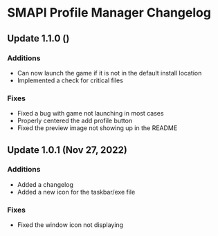 # SMAPI Profile Manager Changelog

## Update 1.1.0 ()

### Additions
 - Can now launch the game if it is not in the default install location
 - Implemented a check for critical files

### Fixes
 - Fixed a bug with game not launching in most cases
 - Properly centered the add profile button
 - Fixed the preview image not showing up in the README

## Update 1.0.1 (Nov 27, 2022)

### Additions
 - Added a changelog
 - Added a new icon for the taskbar/exe file

### Fixes
 - Fixed the window icon not displaying